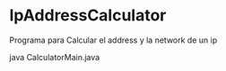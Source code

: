 # IpAddressCalculator
Programa para Calcular el address y la network de un ip

java CalculatorMain.java
